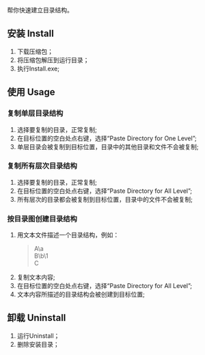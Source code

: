 帮你快速建立目录结构。

## 安装 Install
1. 下载压缩包；
1. 将压缩包解压到运行目录；
1. 执行Install.exe;

## 使用 Usage

### 复制单层目录结构
1. 选择要复制的目录，正常复制;
1. 在目标位置的空白处点右键，选择“Paste Directory for One Level”;
1. 单层目录会被复制到目标位置，目录中的其他目录和文件不会被复制;

### 复制所有层次目录结构
1. 选择要复制的目录，正常复制;
1. 在目标位置的空白处点右键，选择“Paste Directory for All Level”;
1. 所有层次的目录都会被复制到目标位置，目录中的文件不会被复制;

### 按目录图创建目录结构
1. 用文本文件描述一个目录结构，例如：
    >A\a  
    >B\b\1  
    >C  
1. 复制文本内容;
1. 在目标位置的空白处点右键，选择“Paste Directory for All Level”;
1. 文本内容所描述的目录结构会被创建到目标位置;

## 卸载 Uninstall
1. 运行Uninstall；
1. 删除安装目录；
